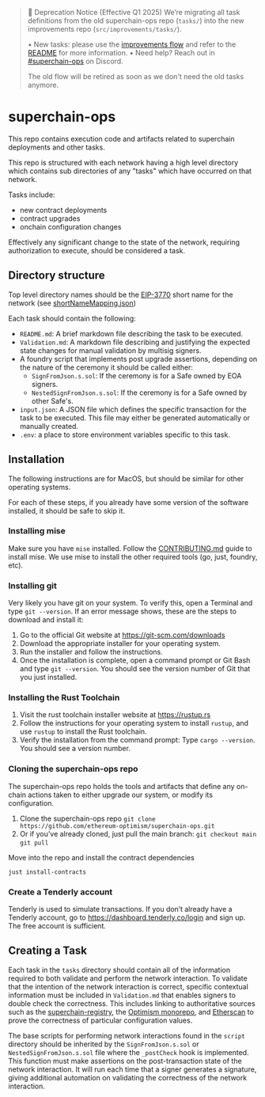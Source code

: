 > 🚨 Deprecation Notice (Effective Q1 2025)
> We’re migrating all task definitions from the old superchain-ops repo (`tasks/`) into the new improvements repo (`src/improvements/tasks/`).
>
> • New tasks: please use the [improvements flow](./src/improvements) and refer to the [README](./src/improvements/README.md) for more information.
> • Need help? Reach out in [#superchain-ops](https://discord.com/channels/1244729134312198194/1342572064175030293) on Discord.
>
> The old flow will be retired as soon as we don't need the old tasks anymore.

# superchain-ops

This repo contains execution code and artifacts related to superchain deployments and other tasks.

This repo is structured with each network having a high level directory which contains sub directories of any "tasks" which have occurred on that network.

Tasks include:

- new contract deployments
- contract upgrades
- onchain configuration changes

Effectively any significant change to the state of the network, requiring authorization to execute, should be considered a task.

## Directory structure

Top level directory names should be the [EIP-3770](https://eips.ethereum.org/EIPS/eip-3770) short name for the network (see [shortNameMapping.json](https://chainid.network/shortNameMapping.json))

Each task should contain the following:

- `README.md`: A brief markdown file describing the task to be executed.
- `Validation.md`: A markdown file describing and justifying the expected state changes for manual validation by multisig signers.
- A foundry script that implements post upgrade assertions, depending on the nature of the ceremony it should be called either:
  - `SignFromJson.s.sol`: If the ceremony is for a Safe owned by EOA signers.
  - `NestedSignFromJson.s.sol`: If the ceremony is for a Safe owned by other Safe's.
- `input.json`: A JSON file which defines the specific transaction for the task to be executed. This file may either be generated automatically or manually created.
- `.env`: a place to store environment variables specific to this task.

## Installation

The following instructions are for MacOS, but should be similar for other operating systems.

For each of these steps, if you already have some version of the software installed, it should be safe to skip it.

### Installing mise

Make sure you have `mise` installed. Follow the [CONTRIBUTING.md](./CONTRIBUTING.md) guide to install mise. We use mise to install the other required tools (go, just, foundry, etc).

### Installing git

Very likely you have git on your system. To verify this, open a Terminal and type `git --version`.
If an error message shows, these are the steps to download and install it:

1. Go to the official Git website at https://git-scm.com/downloads
1. Download the appropriate installer for your operating system.
1. Run the installer and follow the instructions.
1. Once the installation is complete, open a command prompt or Git Bash and type `git --version`. You should see the version number of Git that you just installed.

### Installing the Rust Toolchain

1. Visit the rust toolchain installer website at https://rustup.rs
1. Follow the instructions for your operating system to install `rustup`, and use `rustup` to install the Rust toolchain.
1. Verify the installation from the command prompt:
  Type `cargo --version`.
  You should see a version number.

### Cloning the superchain-ops repo

The superchain-ops repo holds the tools and artifacts that define any on-chain actions taken to
either upgrade our system, or modify its configuration.

1. Clone the superchain-ops repo
  `git clone https://github.com/ethereum-optimism/superchain-ops.git`
1. Or if you’ve already cloned, just pull the main branch:
  `git checkout main`
 	`git pull`

Move into the repo and install the contract dependencies

`just install-contracts`

### Create a Tenderly account

Tenderly is used to simulate transactions.
If you don’t already have a Tenderly account, go to https://dashboard.tenderly.co/login and sign up.
The free account is sufficient.

## Creating a Task

Each task in the `tasks` directory should contain all of the information required to both validate
and perform the network interaction. To validate that the intention of the network interaction is
correct, specific contextual information must be included in `Validation.md` that enables signers
to double check the correctness. This includes linking to authoritative sources such as the
[superchain-registry](https://github.com/ethereum-optimism/superchain-registry), the [Optimism monorepo](https://github.com/ethereum-optimism/optimism), and
[Etherscan](https://etherscan.io) to prove the correctness of particular configuration values.

The base scripts for performing network interactions found in the `script` directory should be
inherited by the `SignFromJson.s.sol` or `NestedSignFromJson.s.sol` file where the `_postCheck` hook
is implemented. This function must make assertions on the post-transaction state of the network
interaction. It will run each time that a signer generates a signature, giving additional automation
on validating the correctness of the network interaction.
